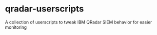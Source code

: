 # qradar-userscripts
A collection of userscripts to tweak IBM QRadar SIEM behavior for easier monitoring

